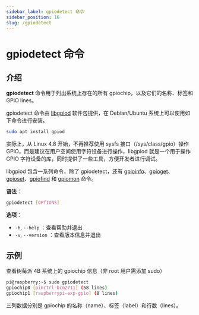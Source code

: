```yaml
---
sidebar_label: gpiodetect 命令
sidebar_position: 16
slug: /gpiodetect
---
```


# gpiodetect 命令



## 介绍

**gpiodetect** 命令用于列出系统上存在的所有 gpiochip，以及它们的名称、标签和 GPIO lines。

gpiodetect 命令由 [libgpiod](https://git.kernel.org/pub/scm/libs/libgpiod/libgpiod.git/) 软件包提供，在 Debian/Ubuntu 系统上可以使用如下命令进行安装。

```bash
sudo apt install gpiod
```

实际上，从 Linux 4.8 开始，不再推荐使用 sysfs 接口（/sys/class/gpio）操作 GPIO，而是建议在用户空间使用字符设备进行操作，libgpiod 就是一个用于操作 GPIO 字符设备的库，同时提供了一些工具，方便开发者进行调试。

libgpiod 包含一系列命令，除了 gpiodetect，还有 [gpioinfo](/linux-command/gpioinfo)、[gpioget](/linux-command/gpioget)、[gpioset](/linux-command/gpioset)、[gpiofind](/linux-command/gpiofind) 和 [gpiomon](/linux-command/gpiomon) 命令。

**语法**：

```bash
gpiodetect [OPTIONS]
```

**选项**：

- `-h`, `--help` ：查看帮助并退出
- `-v`, `--version` ：查看版本信息并退出



## 示例

查看树莓派 4B 系统上的 gpiochip 信息（非 root 用户需添加 sudo）

```bash
pi@raspberry:~$ sudo gpiodetect
gpiochip0 [pinctrl-bcm2711] (58 lines)
gpiochip1 [raspberrypi-exp-gpio] (8 lines)
```

三列数据分别是 gpiochip 的名称（name）、标签（label）和行数（lines）。

